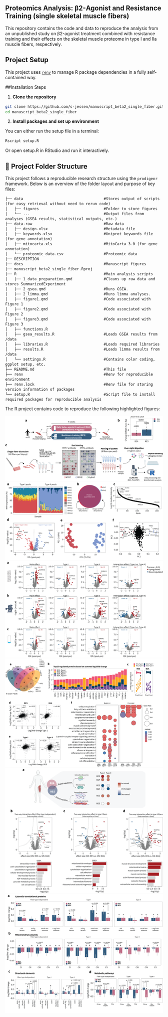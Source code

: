 ## Proteomics Analysis: β2-Agonist and Resistance Training (single skeletal muscle fibers)

This repository contains the code and data to reproduce the analysis from an unpublished study on β2-agonist treatment combined with resistance training and their effects on the skeletal muscle proteome in
type I and IIa muscle fibers, respectively.

## Project Setup

This project uses [`renv`](https://rstudio.github.io/renv/) to manage R package dependencies in a fully self-contained way.

##Installation Steps

1. **Clone the repository**
```bash
git clone https://github.com/s-jessen/manuscript_beta2_single_fiber.git
cd manuscript_beta2_single_fiber
```

2. **Install packages and set up environment**

You can either run the setup file in a terminal:
```bash
Rscript setup.R
```

Or open setup.R in RStudio and run it interactively.
  
## 📁 Project Folder Structure

This project follows a reproducible research structure using the `prodigenr` framework. Below is an overview of the folder layout and purpose of key files:

```
├── data                                    #Stores output of scripts (for easy retrieval without need to rerun code)
│   ├── figures                             #Folder to store figures
│   └── ...                                 #Output files from analyses (GSEA results, statistical outputs, etc.)
├── data-raw                                #Raw data
│   ├── design.xlsx                         #Metadata file
│   ├── keywords.xlsx                       #Uniprot keywords file (for gene annotation)
│   ├── mitocarta.xls                       #MitoCarta 3.0 (for gene annotation)
│   └── proteomic_data.csv                  #Proteomic data
├── DESCRIPTION                             
├── docs                                    #Manuscript figures
├── manuscript_beta2_single_fiber.Rproj
├── R                                       #Main analysis scripts
│   ├── 1_data_preparation.qmd              #Cleans up raw data and stores SummarizedExperiment
│   ├── 2_gsea.qmd                          #Runs GSEA.
│   ├── 2_limma.qmd                         #Runs limma analyses.
│   ├── figure1.qmd                         #Code associated with Figure 1
│   ├── figure2.qmd                         #Code associated with Figure 2
│   ├── figure3.qmd                         #Code associated with Figure 3
│   ├── functions.R
│   ├── gsea_results.R                      #Loads GSEA results from /data
│   ├── libraries.R                         #Loads required libraries
│   ├── results.R                           #Loads limma results from /data
│   └── settings.R                          #Contains color coding, ggplot setup, etc.
├── README.md                               #This file
├── renv                                    #Renv for reproducible environment
├── renv.lock                               #Renv file for storing version information of packages
└── setup.R                                 #Script file to install required packages for reproducible analysis
```

The R project contains code to reproduce the following highlighted figures:

![Figure 1](docs/Figure1.png)
![Figure 2](docs/Figure2.png)
![Figure 3](docs/Figure3.png)
![Figure 4](docs/Figure4.png)
![Figure 5](docs/Figure5.png)
![Figure 6](docs/Figure6.png)
